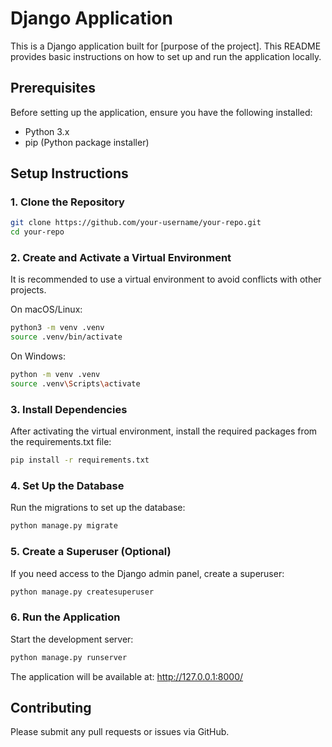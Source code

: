 # Django Application

This is a Django application built for [purpose of the project]. This README provides basic instructions on how to set up and run the application locally.

## Prerequisites

Before setting up the application, ensure you have the following installed:

- Python 3.x
- pip (Python package installer)

## Setup Instructions

### 1. Clone the Repository

```bash
git clone https://github.com/your-username/your-repo.git
cd your-repo
```

### 2. Create and Activate a Virtual Environment
It is recommended to use a virtual environment to avoid conflicts with other projects.

On macOS/Linux:
```bash
python3 -m venv .venv
source .venv/bin/activate
```

On Windows:

```bash
python -m venv .venv
source .venv\Scripts\activate
```

### 3. Install Dependencies
After activating the virtual environment, install the required packages from the requirements.txt file:

```bash
pip install -r requirements.txt
```

### 4. Set Up the Database
Run the migrations to set up the database:

```bash
python manage.py migrate
```

### 5. Create a Superuser (Optional)
If you need access to the Django admin panel, create a superuser:

```bash
python manage.py createsuperuser
```
### 6. Run the Application
Start the development server:

```bash
python manage.py runserver
```
The application will be available at: http://127.0.0.1:8000/

<!-- ## Running Tests (Optional)
To run the tests for the application, use:

bash
Copy code
python manage.py test -->

## Contributing
Please submit any pull requests or issues via GitHub.
